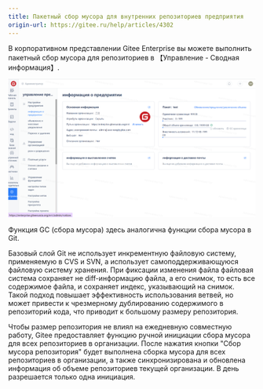 ```yaml
---
title: Пакетный сбор мусора для внутренних репозиториев предприятия
origin-url: https://gitee.ru/help/articles/4302
---
```


В корпоративном представлении Gitee Enterprise вы можете выполнить пакетный сбор мусора для репозиториев в 【Управление - Сводная информация】.

![Описание изображения](image664.png)

Функция GC (сбора мусора) здесь аналогична функции сбора мусора в Git.

Базовый слой Git не использует инкрементную файловую систему, применяемую в CVS и SVN, а использует самоподдерживающуюся файловую систему хранения. При фиксации изменения файла файловая система сохраняет не diff-информацию файла, а его снимок, то есть все содержимое файла, и сохраняет индекс, указывающий на снимок. Такой подход повышает эффективность использования ветвей, но может привести к чрезмерному дублированию содержимого в репозиторий кода, что приводит к большому размеру репозитория.

Чтобы размер репозитория не влиял на ежедневную совместную работу, Gitee предоставляет функцию ручной инициации сбора мусора для всех репозиториев в организации. После нажатия кнопки "Сбор мусора репозитория" будет выполнена сборка мусора для всех репозиториев в организации, а также синхронизирована и обновлена информация об объеме репозиториев текущей организации. В день разрешается только одна инициация.